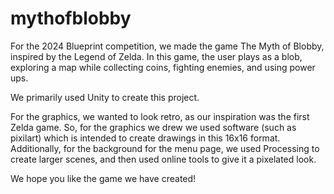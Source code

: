 # mythofblobby
For the 2024 Blueprint competition, we made the game The Myth of Blobby, inspired by the Legend of Zelda.
In this game, the user plays as a blob, exploring a map while collecting coins, fighting enemies, and using power ups. 

We primarily used Unity to create this project.

For the graphics, we wanted to look retro, as our inspiration was the first Zelda game. 
So, for the graphics we drew we used software (such as pixilart) which is intended to create drawings in this 16x16 format.
Additionally, for the background for the menu page, we used Processing to create larger scenes, and then used online tools to give it a pixelated look.

We hope you like the game we have created!
